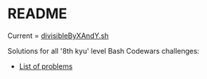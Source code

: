 # README

Current = [divisibleByXAndY.sh](file:./divisiblebyXAndY.sh)

Solutions for all '8th kyu' level Bash Codewars challenges:

* [List of problems](https://www.codewars.com/kata/search/shell?q=&r%5B%5D=-8&beta=false&order_by=popularity%20desc)

